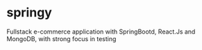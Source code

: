 # springy
Fullstack e-commerce application with SpringBootd, React.Js and MongoDB, with strong focus in testing
